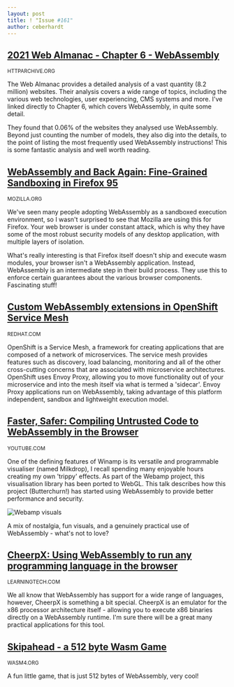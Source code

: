 ```yaml
---
layout: post
title: ! "Issue #161"
author: ceberhardt
---
```


## [2021 Web Almanac - Chapter 6 - WebAssembly](https://almanac.httparchive.org/en/2021/webassembly)

<small>HTTPARCHIVE.ORG</small>

The Web Almanac provides a detailed analysis of a vast quantity (8.2 million) websites. Their analysis covers a wide range of topics, including the various web technologies, user experiencing, CMS systems and more. I've linked directly to Chapter 6, which covers WebAssembly, in quite some detail.

They found that 0.06% of the websites they analysed use WebAssembly. Beyond just counting the number of models, they also dig into the details, to the point of listing the most frequently used WebAssembly instructions! This is some fantastic analysis and well worth reading.

## [WebAssembly and Back Again: Fine-Grained Sandboxing in Firefox 95](https://hacks.mozilla.org/2021/12/webassembly-and-back-again-fine-grained-sandboxing-in-firefox-95/)

<small>MOZILLA.ORG</small>

We've seen many people adopting WebAssembly as a sandboxed execution environment, so I wasn't surprised to see that Mozilla are using this for Firefox. Your web browser is under constant attack, which is why they have some of the most robust security models of any desktop application, with multiple layers of isolation.

What's really interesting is that Firefox itself doesn't ship and execute wasm modules, your browser isn't a WebAssembly application. Instead, WebAssembly is an intermediate step in their build process. They use this to enforce certain guarantees about the various browser components. Fascinating stuff!

## [Custom WebAssembly extensions in OpenShift Service Mesh](https://developers.redhat.com/articles/2021/12/06/custom-webassembly-extensions-openshift-service-mesh?es_id=4c1dcb0c78)

<small>REDHAT.COM</small>

OpenShift is a Service Mesh, a framework for creating applications that are composed of a network of microservices. The service mesh provides features such as discovery, load balancing, monitoring and all of the other cross-cutting concerns that are associated with microservice architectures. OpenShift uses Envoy Proxy, allowing you to move functionality out of your microservice and into the mesh itself via what is termed a 'sidecar'. Envoy Proxy applications run on WebAssembly, taking advantage of this platform independent, sandbox and lightweight execution model.

## [Faster, Safer: Compiling Untrusted Code to WebAssembly in the Browser](https://www.youtube.com/watch?v=hZzjrgZb-mw&t=1s)

<small>YOUTUBE.COM</small>

One of the defining features of Winamp is its versatile and programmable visualiser (named Milkdrop), I recall spending many enjoyable hours creating my own 'trippy' effects. As part of the Webamp project, this visualisation library has been ported to WebGL. This talk describes  how this project (Butterchurn!) has started using WebAssembly to provide better performance and security.

![Webamp visuals](https://wasmweekly.news/img/147-1.png)

A mix of nostalgia, fun visuals, and a genuinely practical use of WebAssembly - what's not to love?

## [CheerpX: Using WebAssembly to run any programming language in the browser](https://leaningtech.com/run-any-language-in-the-browser-with-cheerpx-webassembly/)

<small>LEARNINGTECH.COM</small>

We all know that WebAssembly has support for a wide range of languages, however, CheerpX is something a bit special. CheerpX is an emulator for the x86 processor architecture itself - allowing you to execute x86 binaries directly on a WebAssembly runtime. I'm sure there will be a great many practical applications for this tool. 

## [Skipahead - a 512 byte Wasm Game](https://wasm4.org/play/skipahead/)

<small>WASM4.ORG</small>

A fun little game, that is just 512 bytes of WebAssembly, very cool!